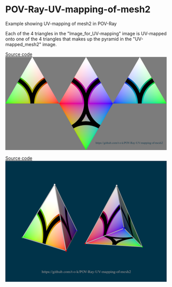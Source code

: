# POV-Ray-UV-mapping-of-mesh2
Example showing UV-mapping of mesh2 in POV-Ray

Each of the 4 triangles in the "Image_for_UV-mapping" image is UV-mapped onto one of the 4 triangles that makes up the pyramid in the "UV-mapped_mesh2" image.

[Source code](Image_for_UV-mapping.pov)\
![Image for UV-mapping](Image_for_UV-mapping.png)

[Source code](UV-mapped_mesh2.pov)\
![UV-mapped_mesh2](UV-mapped_mesh2.png)
